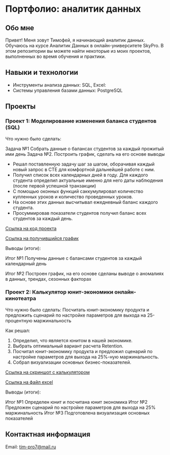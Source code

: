 # Портфолио: аналитик данных
## Обо мне
Привет! Меня зовут Тимофей, я начинающий аналитик данных. Обучаюсь на курсе Аналитик Данных в онлайн-университете SkyPro. 
В этом репозитории вы можете найти некоторые из моих проектов, выполненных во время обучения и практики.

## Навыки и технологии
* Инструменты анализа данных: SQL, Excel:
* Системы управления базами данных: PostgreSQL

## Проекты
### Проект 1: Моделирование изменения баланса студентов (SQL)

Что нужно было сделать:

Задача №1
Собрать данные о балансах студентов за каждый прожитый ими день
Задача №2.
Построить график, сделать на его основе выводы

- Решал поставленную задачу шаг за шагом, оборачивая каждый новый запрос в CTE для комфортной дальнейшей работе с ним.
- Получил список всех календарных дней в году. Для каждого студента определил актуальные именно для него даты наблюдения (после первой успешной транзакции)
- С помощью оконных функций саккумулировал количество купленных уроков и количество проведенных уроков.
- На основе этих данных высчитывал ежедневный баланс каждого студента.
- Просуммировав показатели студентов получил баланс всех студентов за каждый день.

[Ссылка на код проекта](https://github.com/ntimoxa/data_analytics/blob/main/SQL%20student%20balance)

[Ссылка на получившийся график](https://drive.google.com/file/d/13X0Kn6B7ui4nF824D3G85T0EYieXqSwg/view?usp=sharing)

Выводы (итоги):

Итог №1
Получены данные с балансами студентов за каждый календарный день

Итог №2
Построен график, на его основе сделаны выводе о аномалиях в данных, трендах, сезонных факторах

### Проект 2: Калькулятор юнит-экономики онлайн-кинотеатра

Что нужно было сделать:
Посчитать юнит-экономику продукта и предложить сценарий по настройке параметров для выхода на 25-процентную маржинальность

Как решал:
1. Определил, что является юнитом в нашей экономике.
2. Выбрать оптимальный вариант расчета Retention. 
3. Посчитал юнит-экономику продукта и предложил сценарий по настройке параметров для выхода на 25%-ную маржинальность.
4. Собрал визуализации основных бизнес-показателей.


[Ссылка на скриншот с калькулятором](https://drive.google.com/file/d/18m-XCQkJDHjdw9YWOnEQ4OAZshxiVsGY/view?usp=sharing)

[Ссылка на файл excel](https://github.com/ntimoxa/data_analytics/blob/main/%D0%9A%D0%B0%D0%BB%D1%8C%D0%BA%D1%83%D0%BB%D1%8F%D1%82%D0%BE%D1%80%20%D1%8E%D0%BD%D0%B8%D1%82-%D1%8D%D0%BA%D0%BE%D0%BD%D0%BE%D0%BC%D0%B8%D0%BA%D0%B8%20%D0%BE%D0%BD%D0%BB%D0%B0%D0%B9%D0%BD%20%D0%BA%D0%B8%D0%BD%D0%BE%D1%82%D0%B5%D0%B0%D1%82%D1%80%D0%B0.xlsx)

Выводы (итоги):

Итог №1
Определен юнит и посчитана юнит экономика
Итог №2
Предложен сценарий по настройке параметров для выхода на 25% маржинальность
Итог №3
Подготовлена визуализация основных показателей


## Контактная информация
Email: tim-pro7@mail.ru
